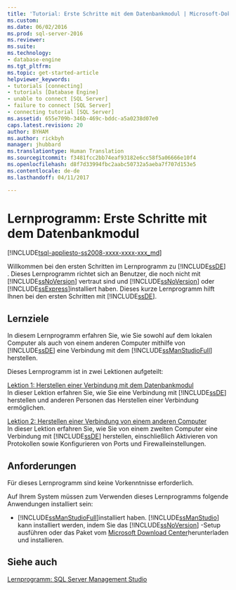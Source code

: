 ```yaml
---
title: 'Tutorial: Erste Schritte mit dem Datenbankmodul | Microsoft-Dokumentation'
ms.custom: 
ms.date: 06/02/2016
ms.prod: sql-server-2016
ms.reviewer: 
ms.suite: 
ms.technology:
- database-engine
ms.tgt_pltfrm: 
ms.topic: get-started-article
helpviewer_keywords:
- tutorials [connecting]
- tutorials [Database Engine]
- unable to connect [SQL Server]
- failure to connect [SQL Server]
- connecting tutorial [SQL Server]
ms.assetid: 655e709b-346b-469c-bddc-a5a0238d07e0
caps.latest.revision: 20
author: BYHAM
ms.author: rickbyh
manager: jhubbard
ms.translationtype: Human Translation
ms.sourcegitcommit: f3481fcc2bb74eaf93182e6cc58f5a06666e10f4
ms.openlocfilehash: d8f7d33994fbc2aabc50732a5aeba7f707d153e5
ms.contentlocale: de-de
ms.lasthandoff: 04/11/2017

---
```

# <a name="tutorial-getting-started-with-the-database-engine"></a>Lernprogramm: Erste Schritte mit dem Datenbankmodul
[!INCLUDE[tsql-appliesto-ss2008-xxxx-xxxx-xxx_md](../includes/tsql-appliesto-ss2008-xxxx-xxxx-xxx-md.md)]

Willkommen bei den ersten Schritten im Lernprogramm zu [!INCLUDE[ssDE](../includes/ssde-md.md)] . Dieses Lernprogramm richtet sich an Benutzer, die noch nicht mit [!INCLUDE[ssNoVersion](../includes/ssnoversion-md.md)] vertraut sind und [!INCLUDE[ssNoVersion](../includes/ssnoversion-md.md)] oder [!INCLUDE[ssExpress](../includes/ssexpress-md.md)]installiert haben. Dieses kurze Lernprogramm hilft Ihnen bei den ersten Schritten mit [!INCLUDE[ssDE](../includes/ssde-md.md)].  
  
## <a name="what-you-will-learn"></a>Lernziele  
In diesem Lernprogramm erfahren Sie, wie Sie sowohl auf dem lokalen Computer als auch von einem anderen Computer mithilfe von [!INCLUDE[ssDE](../includes/ssde-md.md)] eine Verbindung mit dem [!INCLUDE[ssManStudioFull](../includes/ssmanstudiofull-md.md)] herstellen.  
  
Dieses Lernprogramm ist in zwei Lektionen aufgeteilt:  
  
[Lektion 1: Herstellen einer Verbindung mit dem Datenbankmodul](../relational-databases/lesson-1-connecting-to-the-database-engine.md)  
In dieser Lektion erfahren Sie, wie Sie eine Verbindung mit [!INCLUDE[ssDE](../includes/ssde-md.md)] herstellen und anderen Personen das Herstellen einer Verbindung ermöglichen.  
  
[Lektion 2: Herstellen einer Verbindung von einem anderen Computer](../relational-databases/lesson-2-connecting-from-another-computer.md)  
In dieser Lektion erfahren Sie, wie Sie von einem zweiten Computer eine Verbindung mit [!INCLUDE[ssDE](../includes/ssde-md.md)] herstellen, einschließlich Aktivieren von Protokollen sowie Konfigurieren von Ports und Firewalleinstellungen.  
  
## <a name="requirements"></a>Anforderungen  
Für dieses Lernprogramm sind keine Vorkenntnisse erforderlich.  
  
Auf Ihrem System müssen zum Verwenden dieses Lernprogramms folgende Anwendungen installiert sein:  
  
-   [!INCLUDE[ssManStudioFull](../includes/ssmanstudiofull-md.md)]installiert haben. [!INCLUDE[ssManStudio](../includes/ssmanstudio-md.md)] kann installiert werden, indem Sie das [!INCLUDE[ssNoVersion](../includes/ssnoversion-md.md)] -Setup ausführen oder das Paket vom [Microsoft Download Center](http://go.microsoft.com/fwlink/?LinkId=144346)herunterladen und installieren.  
  
## <a name="see-also"></a>Siehe auch  
[Lernprogramm: SQL Server Management Studio](../tools/sql-server-management-studio/tutorial-sql-server-management-studio.md)  
  
  
  


